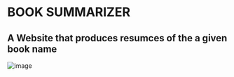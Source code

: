 # BOOK SUMMARIZER
## A Website that produces resumces of the a given book name 
![image](https://user-images.githubusercontent.com/64046097/228206040-7c486c43-6e29-497c-8a1f-72d441426ad9.png)
